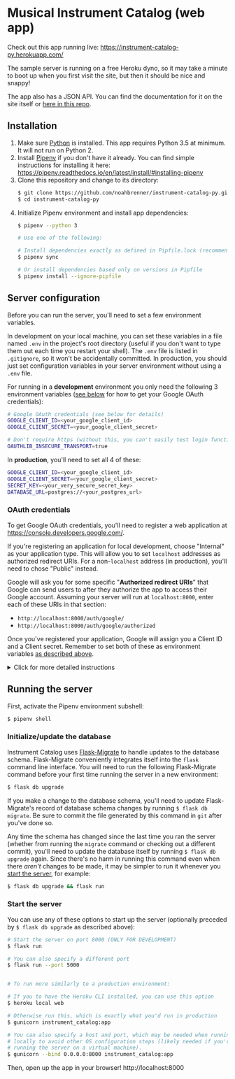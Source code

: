 Musical Instrument Catalog (web app)
====================================

Check out this app running live: https://instrument-catalog-py.herokuapp.com/

The sample server is running on a free Heroku dyno, so it may take a minute to boot up when you first visit the site, but then it should be nice and snappy!

The app also has a JSON API. You can find the documentation for it on the site itself or [here in this repo][API].

Installation
------------

1. Make sure [Python][] is installed. This app requires Python 3.5 at minimum. It will not run on Python 2.
2. Install [Pipenv][] if you don't have it already. You can find simple instructions for installing it here: https://pipenv.readthedocs.io/en/latest/install/#installing-pipenv
3. Clone this repository and change to its directory:
   ```bash
   $ git clone https://github.com/noahbrenner/instrument-catalog-py.git
   $ cd instrument-catalog-py
   ```
4. Initialize Pipenv environment and install app dependencies:
   ```bash
   $ pipenv --python 3

   # Use one of the following:

   # Install dependencies exactly as defined in Pipfile.lock (recommended)
   $ pipenv sync

   # Or install dependencies based only on versions in Pipfile
   $ pipenv install --ignore-pipfile
   ```

Server configuration
--------------------

Before you can run the server, you'll need to set a few environment variables.

In development on your local machine, you can set these variables in a file named `.env` in the project's root directory (useful if you don't want to type them out each time you restart your shell). The `.env` file is listed in `.gitignore`, so it won't be accidentally committed. In production, you should just set configuration variables in your server environment without using a `.env` file.


For running in a **development** environment you only need the following 3 environment variables ([see below](#oauth-credentials) for how to get your Google OAuth credentials):

```bash
# Google OAuth credentials (see below for details)
GOOGLE_CLIENT_ID=<your_google_client_id>
GOOGLE_CLIENT_SECRET=<your_google_client_secret>

# Don't require https (without this, you can't easily test login functionality locally)
OAUTHLIB_INSECURE_TRANSPORT=true
```

In **production**, you'll need to set all 4 of these:

```bash
GOOGLE_CLIENT_ID=<your_google_client_id>
GOOGLE_CLIENT_SECRET=<your_google_client_secret>
SECRET_KEY=<your_very_secure_secret_key>
DATABASE_URL=postgres://<your_postgres_url>
```

### OAuth credentials

To get Google OAuth credentials, you'll need to register a web application at <https://console.developers.google.com/>.

If you're registering an application for local development, choose "Internal" as your application type. This will allow you to set `localhost` addresses as authorized redirect URIs. For a non-`localhost` address (in production), you'll need to chose "Public" instead.

Google will ask you for some specific "**Authorized redirect URIs**" that Google can send users to after they authorize the app to access their Google account. Assuming your server will run at `localhost:8000`, enter each of these URIs in that section:

<!--
TODO Authorized JavaScript origins:

* http://localhost:8000
-->

* `http://localhost:8000/auth/google/`
* `http://localhost:8000/auth/google/authorized`

Once you've registered your application, Google will assign you a Client ID and a Client secret. Remember to set both of these as environment variables [as described above](#server-configuration).

<details>
<summary>Click for more detailed instructions</summary>

1. Visit https://console.developers.google.com/ and log in if needed.
2. Click on the drop-down menu at the top left, right next to "Google APIs".
3. Click on "NEW PROJECT" at the top right of the modal that pops up.
4. Optionally name the project, then click the "CREATE" button.
5. Check the text shown on the drop down menu next to "Google APIs" at the top left (the same one as step 2). If that text isn't the name of the project you just crated, click on it and select the correct project.
6. Click on "Credentials" in the left sidebar.
7. Click on "OAuth consent screen" in the top navigation bar of the main page section.
8. If you only need credentials for local development, select "Internal" in the **Application type** section. You can also enter an application name, perhaps something like "Instrument Catalog (dev)". Then, click on the "Save" button at the bottom of the page. This should take you back to the "Credentials" tab.
9. Click the "Create credentials" button in the main window and select "OAuth client ID".
10. Select "Web application".
11. In the **Authorized redirect URIs** section, enter all the URIs listed above (a new input field will appear after you've entered an address in one of them).
12. You will now be shown your client ID and client secret (you can come back to this page any time to find them again). Copy each of these and paste them into a file named `.env` that you create in the root directory of the Instrument Catalog repo, as described in the [Server configuration](#server-configuration) section.

</details>

Running the server
------------------

First, activate the Pipenv environment subshell:

```bash
$ pipenv shell
```

### Initialize/update the database

Instrument Catalog uses [Flask-Migrate][] to handle updates to the database schema. Flask-Migrate conveniently integrates itself into the `flask` command line interface. You will need to run the following Flask-Migrate command before your first time running the server in a new environment:

```bash
$ flask db upgrade
```

If you make a change to the database schema, you'll need to update Flask-Migrate's record of database schema changes by running `$ flask db migrate`. Be sure to commit the file generated by this command in `git` after you've done so.

Any time the schema has changed since the last time you ran the server (whether from running the `migrate` command or checking out a different commit), you'll need to update the database itself by running `$ flask db upgrade` again. Since there's no harm in running this command even when there *aren't* changes to be made, it may be simpler to run it whenever you [start the server](#start-the-server), for example:

```bash
$ flask db upgrade && flask run
```

### Start the server

You can use any of these options to start up the server (optionally preceded by `$ flask db upgrade` as described above):

```bash
# Start the server on port 8000 (ONLY FOR DEVELOPMENT)
$ flask run

# You can also specify a different port
$ flask run --port 5000


# To run more similarly to a production environment:

# If you to have the Heroku CLI installed, you can use this option
$ heroku local web

# Otherwise run this, which is exactly what you'd run in production
$ gunicorn instrument_catalog:app

# You can also specify a host and port, which may be needed when running
# locally to avoid other OS configuration steps (likely needed if you're
# running the server on a virtual machine).
$ gunicorn --bind 0.0.0.0:8000 instrument_catalog:app
```

Then, open up the app in your browser! http://localhost:8000

[API]: instrument_catalog/doc/api.md
[Flask-Migrate]: https://flask-migrate.readthedocs.io/en/latest/
[Python]: https://www.python.org/downloads.
[Pipenv]: https://pipenv.readthedocs.io/en/latest/
